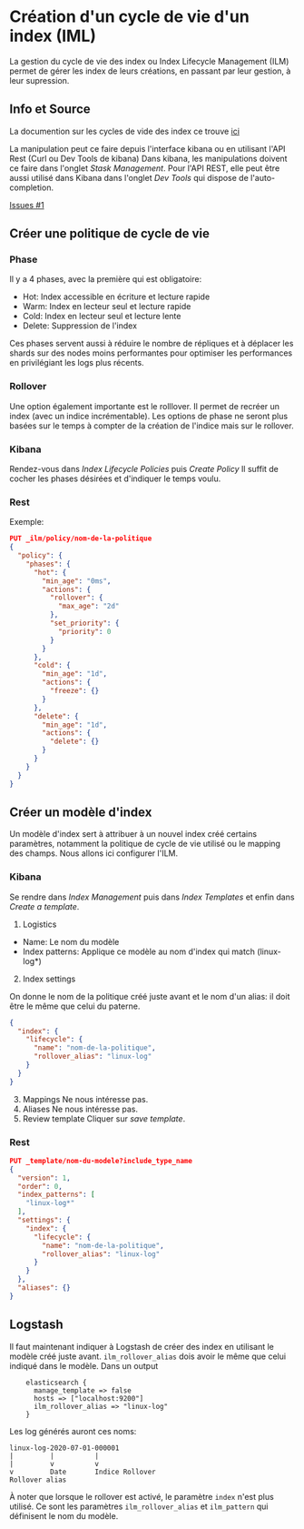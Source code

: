 # Création d'un cycle de vie d'un index (IML)
La gestion du cycle de vie des index ou Index Lifecycle Management (ILM) permet de gérer les index de leurs créations, en passant par leur gestion, à leur supression.

## Info et Source
La documention sur les cycles de vide des index ce trouve [ici](https://www.elastic.co/guide/en/elasticsearch/reference/7.8/index-lifecycle-management.html)

La manipulation peut ce faire depuis l'interface kibana ou en utilisant l'API Rest (Curl ou Dev Tools de kibana)
Dans kibana, les manipulations doivent ce faire dans l'onglet *Stask Management*. Pour l'API REST, elle peut être aussi utilisé dans Kibana dans l'onglet *Dev Tools* qui dispose de l'auto-completion.

[Issues #1][i1]
## Créer une politique de cycle de vie
### Phase
Il y a 4 phases, avec la première qui est obligatoire:
- Hot: Index accessible en écriture et lecture rapide
- Warm: Index en lecteur seul et lecture rapide
- Cold: Index en lecteur seul et lecture lente
- Delete: Suppression de l'index

Ces phases servent aussi à réduire le nombre de répliques et à déplacer les shards sur des nodes moins performantes pour optimiser les performances en privilégiant les logs plus récents. 

### Rollover
Une option également importante est le rolllover. Il permet de recréer un index (avec un indice incrémentable). Les options de phase ne seront plus basées sur le temps à compter de la création de l'indice mais sur le rollover.

### Kibana
Rendez-vous dans *Index Lifecycle Policies* puis *Create Policy*
Il suffit de cocher les phases désirées et d'indiquer le temps voulu.

### Rest
Exemple:
```json
PUT _ilm/policy/nom-de-la-politique
{
  "policy": {
    "phases": {
      "hot": {
        "min_age": "0ms",
        "actions": {
          "rollover": {
            "max_age": "2d"
          },
          "set_priority": {
            "priority": 0
          }
        }
      },
      "cold": {
        "min_age": "1d",
        "actions": {
          "freeze": {}
        }
      },
      "delete": {
        "min_age": "1d",
        "actions": {
          "delete": {}
        }
      }
    }
  }
}
```

## Créer un modèle d'index
Un modèle d'index sert à attribuer à un nouvel index créé certains paramètres, notamment la politique de cycle de vie utilisé ou le mapping des champs. Nous allons ici configurer l'ILM.

### Kibana
Se rendre dans *Index Management* puis dans *Index Templates* et enfin dans *Create a template*.
1. Logistics
 - Name: Le nom du modèle
 - Index patterns: Applique ce modèle au nom d'index qui match (linux-log*)
2. Index settings

On donne le nom de la politique créé juste avant et le nom d'un alias: il doit être le même que celui du paterne.
```json
{
  "index": {
    "lifecycle": {
      "name": "nom-de-la-politique",
      "rollover_alias": "linux-log"
    }
  }
}
```
3. Mappings
Ne nous intéresse pas.
4. Aliases
Ne nous intéresse pas.
5. Review template
Cliquer sur *save template*.

### Rest
```json
PUT _template/nom-du-modele?include_type_name
{
  "version": 1,
  "order": 0,
  "index_patterns": [
    "linux-log*"
  ],
  "settings": {
    "index": {
      "lifecycle": {
        "name": "nom-de-la-politique",
        "rollover_alias": "linux-log"
      }
    }
  },
  "aliases": {}
}
```

## Logstash
Il faut maintenant indiquer à Logstash de créer des index en utilisant le modèle créé juste avant. `ilm_rollover_alias` dois avoir le même que celui indiqué dans le modèle.
Dans un output
```
    elasticsearch {
      manage_template => false
      hosts => ["localhost:9200"]
      ilm_rollover_alias => "linux-log"
    }
```
Les log générés auront ces noms: 
```
linux-log-2020-07-01-000001
|         |          |       
|         v          v
v         Date       Indice Rollover
Rollover alias
```

À noter que lorsque le rollover est activé, le paramètre `index` n'est plus utilisé. Ce sont les paramètres `ilm_rollover_alias` et `ilm_pattern` qui définisent le nom du modèle.


<!--
Référence
-->
[i1]: https://github.com/NunzioArdi/CNRS-stage/issues/1
